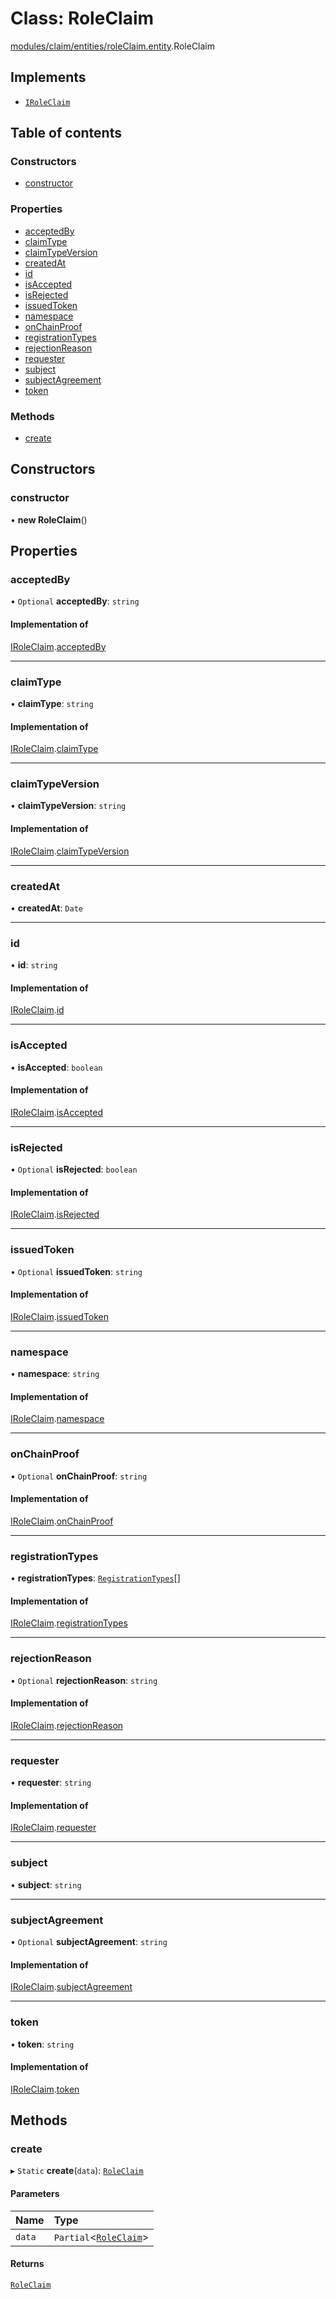 # Class: RoleClaim

[modules/claim/entities/roleClaim.entity](../modules/modules_claim_entities_roleClaim_entity.md).RoleClaim

## Implements

- [`IRoleClaim`](../interfaces/modules_claim_claim_types.IRoleClaim.md)

## Table of contents

### Constructors

- [constructor](modules_claim_entities_roleClaim_entity.RoleClaim.md#constructor)

### Properties

- [acceptedBy](modules_claim_entities_roleClaim_entity.RoleClaim.md#acceptedby)
- [claimType](modules_claim_entities_roleClaim_entity.RoleClaim.md#claimtype)
- [claimTypeVersion](modules_claim_entities_roleClaim_entity.RoleClaim.md#claimtypeversion)
- [createdAt](modules_claim_entities_roleClaim_entity.RoleClaim.md#createdat)
- [id](modules_claim_entities_roleClaim_entity.RoleClaim.md#id)
- [isAccepted](modules_claim_entities_roleClaim_entity.RoleClaim.md#isaccepted)
- [isRejected](modules_claim_entities_roleClaim_entity.RoleClaim.md#isrejected)
- [issuedToken](modules_claim_entities_roleClaim_entity.RoleClaim.md#issuedtoken)
- [namespace](modules_claim_entities_roleClaim_entity.RoleClaim.md#namespace)
- [onChainProof](modules_claim_entities_roleClaim_entity.RoleClaim.md#onchainproof)
- [registrationTypes](modules_claim_entities_roleClaim_entity.RoleClaim.md#registrationtypes)
- [rejectionReason](modules_claim_entities_roleClaim_entity.RoleClaim.md#rejectionreason)
- [requester](modules_claim_entities_roleClaim_entity.RoleClaim.md#requester)
- [subject](modules_claim_entities_roleClaim_entity.RoleClaim.md#subject)
- [subjectAgreement](modules_claim_entities_roleClaim_entity.RoleClaim.md#subjectagreement)
- [token](modules_claim_entities_roleClaim_entity.RoleClaim.md#token)

### Methods

- [create](modules_claim_entities_roleClaim_entity.RoleClaim.md#create)

## Constructors

### constructor

• **new RoleClaim**()

## Properties

### acceptedBy

• `Optional` **acceptedBy**: `string`

#### Implementation of

[IRoleClaim](../interfaces/modules_claim_claim_types.IRoleClaim.md).[acceptedBy](../interfaces/modules_claim_claim_types.IRoleClaim.md#acceptedby)

___

### claimType

• **claimType**: `string`

#### Implementation of

[IRoleClaim](../interfaces/modules_claim_claim_types.IRoleClaim.md).[claimType](../interfaces/modules_claim_claim_types.IRoleClaim.md#claimtype)

___

### claimTypeVersion

• **claimTypeVersion**: `string`

#### Implementation of

[IRoleClaim](../interfaces/modules_claim_claim_types.IRoleClaim.md).[claimTypeVersion](../interfaces/modules_claim_claim_types.IRoleClaim.md#claimtypeversion)

___

### createdAt

• **createdAt**: `Date`

___

### id

• **id**: `string`

#### Implementation of

[IRoleClaim](../interfaces/modules_claim_claim_types.IRoleClaim.md).[id](../interfaces/modules_claim_claim_types.IRoleClaim.md#id)

___

### isAccepted

• **isAccepted**: `boolean`

#### Implementation of

[IRoleClaim](../interfaces/modules_claim_claim_types.IRoleClaim.md).[isAccepted](../interfaces/modules_claim_claim_types.IRoleClaim.md#isaccepted)

___

### isRejected

• `Optional` **isRejected**: `boolean`

#### Implementation of

[IRoleClaim](../interfaces/modules_claim_claim_types.IRoleClaim.md).[isRejected](../interfaces/modules_claim_claim_types.IRoleClaim.md#isrejected)

___

### issuedToken

• `Optional` **issuedToken**: `string`

#### Implementation of

[IRoleClaim](../interfaces/modules_claim_claim_types.IRoleClaim.md).[issuedToken](../interfaces/modules_claim_claim_types.IRoleClaim.md#issuedtoken)

___

### namespace

• **namespace**: `string`

#### Implementation of

[IRoleClaim](../interfaces/modules_claim_claim_types.IRoleClaim.md).[namespace](../interfaces/modules_claim_claim_types.IRoleClaim.md#namespace)

___

### onChainProof

• `Optional` **onChainProof**: `string`

#### Implementation of

[IRoleClaim](../interfaces/modules_claim_claim_types.IRoleClaim.md).[onChainProof](../interfaces/modules_claim_claim_types.IRoleClaim.md#onchainproof)

___

### registrationTypes

• **registrationTypes**: [`RegistrationTypes`](../enums/modules_claim_claim_types.RegistrationTypes.md)[]

#### Implementation of

[IRoleClaim](../interfaces/modules_claim_claim_types.IRoleClaim.md).[registrationTypes](../interfaces/modules_claim_claim_types.IRoleClaim.md#registrationtypes)

___

### rejectionReason

• `Optional` **rejectionReason**: `string`

#### Implementation of

[IRoleClaim](../interfaces/modules_claim_claim_types.IRoleClaim.md).[rejectionReason](../interfaces/modules_claim_claim_types.IRoleClaim.md#rejectionreason)

___

### requester

• **requester**: `string`

#### Implementation of

[IRoleClaim](../interfaces/modules_claim_claim_types.IRoleClaim.md).[requester](../interfaces/modules_claim_claim_types.IRoleClaim.md#requester)

___

### subject

• **subject**: `string`

___

### subjectAgreement

• `Optional` **subjectAgreement**: `string`

#### Implementation of

[IRoleClaim](../interfaces/modules_claim_claim_types.IRoleClaim.md).[subjectAgreement](../interfaces/modules_claim_claim_types.IRoleClaim.md#subjectagreement)

___

### token

• **token**: `string`

#### Implementation of

[IRoleClaim](../interfaces/modules_claim_claim_types.IRoleClaim.md).[token](../interfaces/modules_claim_claim_types.IRoleClaim.md#token)

## Methods

### create

▸ `Static` **create**(`data`): [`RoleClaim`](modules_claim_entities_roleClaim_entity.RoleClaim.md)

#### Parameters

| Name | Type |
| :------ | :------ |
| `data` | `Partial`<[`RoleClaim`](modules_claim_entities_roleClaim_entity.RoleClaim.md)\> |

#### Returns

[`RoleClaim`](modules_claim_entities_roleClaim_entity.RoleClaim.md)
